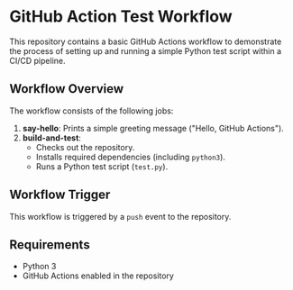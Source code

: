 # GitHub Action Test Workflow

This repository contains a basic GitHub Actions workflow to demonstrate the process of setting up and running a simple Python test script within a CI/CD pipeline.

## Workflow Overview

The workflow consists of the following jobs:

1. **say-hello**: Prints a simple greeting message ("Hello, GitHub Actions").
2. **build-and-test**: 
   - Checks out the repository.
   - Installs required dependencies (including `python3`).
   - Runs a Python test script (`test.py`).

## Workflow Trigger

This workflow is triggered by a `push` event to the repository.

## Requirements

- Python 3
- GitHub Actions enabled in the repository
